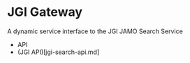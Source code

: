 # JGI Gateway

A dynamic service interface to the JGI JAMO Search Service

- API
- (JGI API)[jgi-search-api.md]


